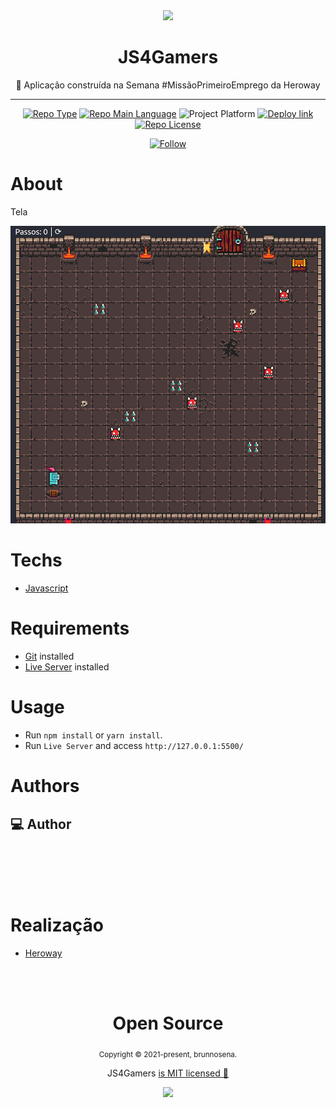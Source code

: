 <div align="center">
    <img src="./src/assets/favicon.ico" width="120" />    
    <h1>JS4Gamers</h1>  
    <p>💪 Aplicação construída na Semana #MissãoPrimeiroEmprego da Heroway</p>    
    <hr />    
    <p>
        <a href="https://nextlevelweek.com/"><img src="https://img.shields.io/badge/type-nlw-orange" alt="Repo Type" /></a>
        <a href="https://www.typescriptlang.org/"><img src="https://img.shields.io/badge/language-typescript-blue" alt="Repo Main Language" /></a>
        <img src="https://img.shields.io/badge/platform-web-blueviolet" alt="Project Platform" />
        <a href="https://js4gamers-brunnosena.vercel.app/"><img src="https://img.shields.io/badge/deploy-vercel-brightgreen" alt="Deploy link" /></a>
        <a href="https://github.com/brunnosena/moveit/tree/dev/LICENSE"><img src="https://img.shields.io/github/license/brunnosena/moveit?color=red&label=license" alt="Repo License" /></a>
    </p>     
    <p>
        <a href="https://www.linkedin.com/in/brunnosena" target="_blank">
        <img src="https://img.shields.io/twitter/url?label=Connect%20%40brunnosena&logo=linkedin&url=https%3A%2F%2Fwww.twitter.com%2brunnosena%2F" alt="Follow" />
        </a>
    <p>
</div>

# About

Tela

<img src="./.github/cover.png" width="700" /> 

# Techs

 - [Javascript](https://developer.mozilla.org/pt-BR/docs/Web/JavaScript)

# Requirements

- [Git](https://git-scm.com/) installed
- [Live Server](https://marketplace.visualstudio.com/items?itemName=ritwickdey.LiveServer) installed

# Usage

- Run `npm install` or `yarn install`.
- Run `Live Server` and access `http://127.0.0.1:5500/`

# Authors

<h2 id="author"> 💻 Author </h2>

<img style="border-radius: 50%;" src="https://avatars.githubusercontent.com/u/15018891?s=400&u=1d13403b8b5dc6fcaf256dd5c8f15635793676c5&v=4" width="100px;" alt=""/>

<br>
<br>
<br>
<br>

# Realização
- [Heroway](https://heroway.com.br/)

<br>
<br>

<div align="center">
  <h1>Open Source</h1>
  <sub>Copyright © 2021-present, brunnosena.</sub>
  <p>JS4Gamers <a href="https://github.com/brunnosena/discord-clone/tree/dev/LICENSE">is MIT licensed 💖</a></p>
  <img src="./src/assets/favicon.ico" width="35" />
</div>